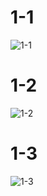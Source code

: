 # 1-1

![1-1](https://user-images.githubusercontent.com/105068708/210247761-8b0fd59c-2c8c-43d3-93b1-10afccbce8a5.png)
 
# 1-2
![1-2](https://user-images.githubusercontent.com/105068708/210247795-91f591ab-14d5-41d9-af07-29dc1bcf92cb.png)

# 1-3
![1-3](https://user-images.githubusercontent.com/105068708/210247838-8be49ae1-6abd-486b-806f-dab328b40e4b.png)
